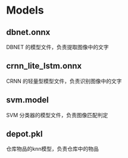 # Models

## dbnet.onnx

DBNET 的模型文件，负责提取图像中的文字

## crnn_lite_lstm.onnx

CRNN 的轻量型模型文件，负责识别图像中的文字

## svm.model

SVM 分类器的模型文件，负责图像匹配判定

## depot.pkl
仓库物品的knn模型，负责仓库中的物品